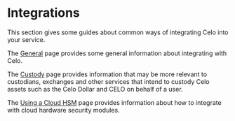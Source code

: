 # Integrations

This section gives some guides about common ways of integrating Celo into your service.

The [General](general.md) page provides some general information about integrating with Celo.

The [Custody](custody.md) page provides information that may be more relevant to custodians, exchanges and other services that intend to custody Celo assets such as the Celo Dollar and CELO on behalf of a user.

The [Using a Cloud HSM](cloud-hsm.md) page provides information about how to integrate with cloud hardware security modules.

